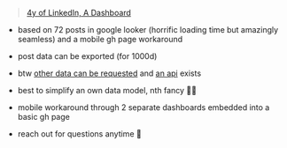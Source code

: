 > [4y of LinkedIn, A Dashboard](https://kimonwater.github.io/4yoflinkedin/)

- based on 72 posts in google looker (horrific loading time but amazingly seamless) and a mobile gh page workaround

- post data can be exported (for 1000d)

- btw [other data can be requested](https://www.linkedin.com/help/linkedin/answer/a1339364/downloading-your-account-data) and [an api](https://learn.microsoft.com/en-us/linkedin/dma/member-data-portability/member-data-portability-member/) exists 

- best to simplify an own data model, nth fancy 🙏🏽

- mobile workaround through 2 separate dashboards embedded into a basic gh page

- reach out for questions anytime 🩵

